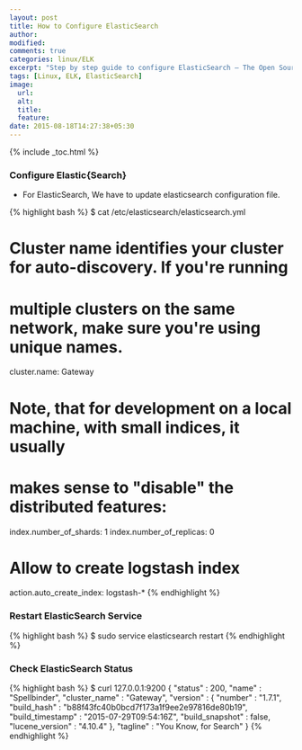 ```yaml
---
layout: post
title: How to Configure ElasticSearch
author:
modified:
comments: true
categories: linux/ELK
excerpt: "Step by step guide to configure ElasticSearch – The Open Source, Distributed, RESTful Search Engine"
tags: [Linux, ELK, ElasticSearch]
image:
  url:
  alt:
  title:
  feature:
date: 2015-08-18T14:27:38+05:30
---
```


{% include _toc.html %}

### Configure Elastic{Search}

* For ElasticSearch, We have to update elasticsearch configuration file.

{% highlight bash %}
$ cat /etc/elasticsearch/elasticsearch.yml
# Cluster name identifies your cluster for auto-discovery. If you're running
# multiple clusters on the same network, make sure you're using unique names.
cluster.name: Gateway

# Note, that for development on a local machine, with small indices, it usually
# makes sense to "disable" the distributed features:
index.number_of_shards: 1
index.number_of_replicas: 0

# Allow to create logstash index
action.auto_create_index: logstash-*
{% endhighlight %}


### Restart ElasticSearch Service

{% highlight bash %}
$ sudo service elasticsearch restart
{% endhighlight %}

### Check ElasticSearch Status

{% highlight bash %}
$ curl 127.0.0.1:9200
{
  "status" : 200,
  "name" : "Spellbinder",
  "cluster_name" : "Gateway",
  "version" : {
    "number" : "1.7.1",
    "build_hash" : "b88f43fc40b0bcd7f173a1f9ee2e97816de80b19",
    "build_timestamp" : "2015-07-29T09:54:16Z",
    "build_snapshot" : false,
    "lucene_version" : "4.10.4"
  },
  "tagline" : "You Know, for Search"
}
{% endhighlight %}
